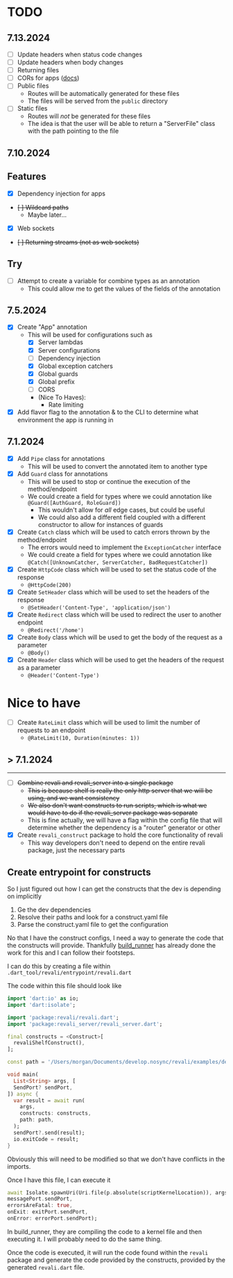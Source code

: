 # TODO

## 7.13.2024

- [ ] Update headers when status code changes
- [ ] Update headers when body changes
- [ ] Returning files
- [ ] CORs for apps ([docs](https://github.com/lenniezelk/shelf-cors-headers/blob/main/lib/src/shelf_cors_headers_base.dart#L52))
- [ ] Public files
  - Routes will be automatically generated for these files
  - The files will be served from the `public` directory
- [ ] Static files
  - Routes will _not_ be generated for these files
  - The idea is that the user will be able to return a "ServerFile" class with the path pointing to the file

## 7.10.2024

## Features

- [x] Dependency injection for apps
- ~~[ ] Wildcard paths~~
  - Maybe later...
- [x] Web sockets
- ~~[ ] Returning streams (not as web sockets)~~

## Try

- [ ] Attempt to create a variable for combine types as an annotation
  - This could allow me to get the values of the fields of the annotation

## 7.5.2024

- [x] Create "App" annotation
  - This will be used for configurations such as
    - [x] Server lambdas
    - [x] Server configurations
    - [ ] Dependency injection
    - [x] Global exception catchers
    - [x] Global guards
    - [x] Global prefix
    - [ ] CORS
    - (Nice To Haves):
      - Rate limiting
- [x] Add flavor flag to the annotation & to the CLI to determine what environment the app is running in

## 7.1.2024

- [x] Add `Pipe` class for annotations
  - This will be used to convert the annotated item to another type
- [x] Add `Guard` class for annotations
  - This will be used to stop or continue the execution of the method/endpoint
  - We could create a field for types where we could annotation like `@Guard([AuthGuard, RoleGuard])`
    - This wouldn't allow for _all_ edge cases, but could be useful
    - We could also add a different field coupled with a different constructor to allow for instances of guards
- [x] Create `Catch` class which will be used to catch errors thrown by the method/endpoint
  - The errors would need to implement the `ExceptionCatcher` interface
  - We could create a field for types where we could annotation like `@Catch([UnknownCatcher, ServerCatcher, BadRequestCatcher])`
- [x] Create `HttpCode` class which will be used to set the status code of the response
  - `@HttpCode(200)`
- [x] Create `SetHeader` class which will be used to set the headers of the response
  - `@SetHeader('Content-Type', 'application/json')`
- [x] Create `Redirect` class which will be used to redirect the user to another endpoint
  - `@Redirect('/home')`
- [x] Create `Body` class which will be used to get the body of the request as a parameter
  - `@Body()`
- [x] Create `Header` class which will be used to get the headers of the request as a parameter
  - `@Header('Content-Type')`

# Nice to have

- [ ] Create `RateLimit` class which will be used to limit the number of requests to an endpoint
  - `@RateLimit(10, Duration(minutes: 1))`

## > 7.1.2024

---

- [ ] ~~Combine revali and revali_server into a single package~~
  - ~~This is because shelf is really the only http server that we will be using, and we want consistency~~
  - ~~We also don't want constructs to run scripts, which is what we would have to do if the revali_server package was separate~~
  - This is fine actually, we will have a flag within the config file that will determine whether the dependency is a "router" generator or other
- [x] Create `revali_construct` package to hold the core functionality of revali
  - This way developers don't need to depend on the entire revali package, just the necessary parts

## Create entrypoint for constructs

So I just figured out how I can get the constructs that the dev is depending on implicitly

1. Ge the dev dependencies
2. Resolve their paths and look for a construct.yaml file
3. Parse the construct.yaml file to get the configuration

No that I have the construct configs, I need a way to generate the code that the constructs will provide. Thankfully [build_runner](https://github.dev/dart-lang/build/tree/master/build_runner) has already done the work for this and I can follow their footsteps.

I can do this by creating a file within `.dart_tool/revali/entrypoint/revali.dart`

The code within this file should look like

```dart
import 'dart:io' as io;
import 'dart:isolate';

import 'package:revali/revali.dart';
import 'package:revali_server/revali_server.dart';

final constructs = <Construct>[
  revaliShelfConstruct(),
];

const path = '/Users/morgan/Documents/develop.nosync/revali/examples/demo/routes';

void main(
  List<String> args, [
  SendPort? sendPort,
]) async {
  var result = await run(
    args,
    constructs: constructs,
    path: path,
  );
  sendPort?.send(result);
  io.exitCode = result;
}
```

Obviously this will need to be modified so that we don't have conflicts in the imports.

Once I have this file, I can execute it

```dart
await Isolate.spawnUri(Uri.file(p.absolute(scriptKernelLocation)), args,
messagePort.sendPort,
errorsAreFatal: true,
onExit: exitPort.sendPort,
onError: errorPort.sendPort);
```

In build_runner, they are compiling the code to a kernel file and then executing it. I will probably need to do the same thing.

Once the code is executed, it will run the code found within the `revali` package and generate the code provided by the constructs, provided by the generated `revali.dart` file.
